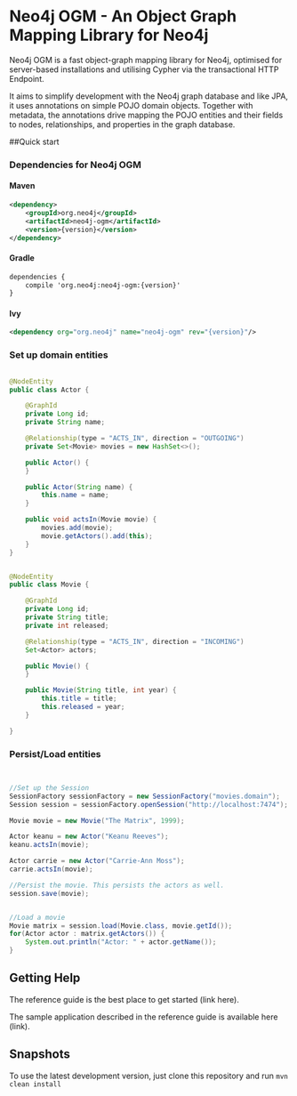 Neo4j OGM - An Object Graph Mapping Library for Neo4j
===============

Neo4j OGM is a fast object-graph mapping library for Neo4j, optimised for server-based installations and utilising Cypher via the transactional HTTP Endpoint.

It aims to simplify development with the Neo4j graph database and like JPA, it uses annotations on simple POJO domain objects.
Together with metadata, the annotations drive mapping the POJO entities and their fields to nodes, relationships, and properties in the graph database.

##Quick start

### Dependencies for Neo4j OGM

#### Maven

```xml
<dependency>
    <groupId>org.neo4j</groupId>
    <artifactId>neo4j-ogm</artifactId>
    <version>{version}</version>
</dependency>
```

#### Gradle

```xml
dependencies {
    compile 'org.neo4j:neo4j-ogm:{version}'
}
```

#### Ivy

```xml
<dependency org="org.neo4j" name="neo4j-ogm" rev="{version}"/>
```

### Set up domain entities

```java

@NodeEntity
public class Actor {

	@GraphId
	private Long id;
	private String name;

	@Relationship(type = "ACTS_IN", direction = "OUTGOING")
	private Set<Movie> movies = new HashSet<>();

	public Actor() {
	}

	public Actor(String name) {
		this.name = name;
	}

	public void actsIn(Movie movie) {
		movies.add(movie);
		movie.getActors().add(this);
	}
}


@NodeEntity
public class Movie {

	@GraphId
	private Long id;
	private String title;
	private int released;

	@Relationship(type = "ACTS_IN", direction = "INCOMING")
	Set<Actor> actors;

	public Movie() {
	}

	public Movie(String title, int year) {
		this.title = title;
		this.released = year;
	}

}


```

### Persist/Load entities

```java


//Set up the Session
SessionFactory sessionFactory = new SessionFactory("movies.domain");
Session session = sessionFactory.openSession("http://localhost:7474");

Movie movie = new Movie("The Matrix", 1999);

Actor keanu = new Actor("Keanu Reeves");
keanu.actsIn(movie);

Actor carrie = new Actor("Carrie-Ann Moss");
carrie.actsIn(movie);

//Persist the movie. This persists the actors as well.
session.save(movie);


//Load a movie
Movie matrix = session.load(Movie.class, movie.getId());
for(Actor actor : matrix.getActors()) {
    System.out.println("Actor: " + actor.getName());
}

```

## Getting Help

The reference guide is the best place to get started (link here).

The sample application described in the reference guide is available here (link).

## Snapshots

To use the latest development version, just clone this repository and run `mvn clean install`